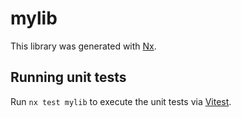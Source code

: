 # mylib

This library was generated with [Nx](https://nx.dev).

## Running unit tests

Run `nx test mylib` to execute the unit tests via [Vitest](https://vitest.dev/).
